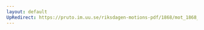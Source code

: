 ```yaml
---
layout: default
UpRedirect: https://pruto.im.uu.se/riksdagen-motions-pdf/1868/mot_1868__ak__294/mot_1868__ak__294-012.pdf
---
```

